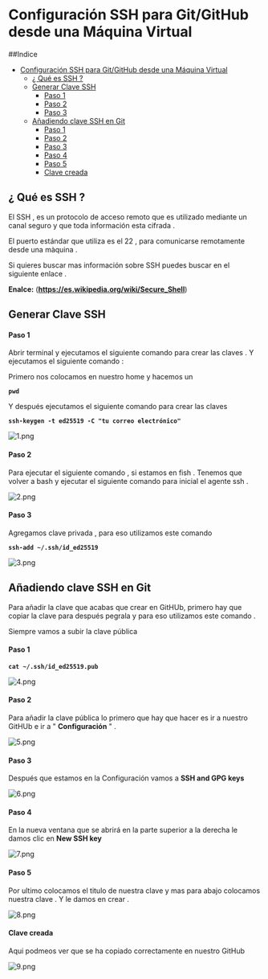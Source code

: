 # Configuración SSH para Git/GitHub desde una Máquina Virtual

##Indice 

- [Configuración SSH para Git/GitHub desde una Máquina Virtual](#configuración-ssh-para-gitgithub-desde-una-máquina-virtual)
  - [¿ Qué es SSH ?](#-qué-es-ssh-)
  - [Generar Clave SSH](#generar-clave-ssh)
      - [Paso 1](#paso-1)
      - [Paso 2](#paso-2)
      - [Paso 3](#paso-3)
  - [Añadiendo clave SSH en Git](#añadiendo-clave-ssh-en-git)
      - [Paso 1](#paso-1-1)
      - [Paso 2](#paso-2-1)
      - [Paso 3](#paso-3-1)
      - [Paso 4](#paso-4)
      - [Paso 5](#paso-5)
      - [Clave creada](#clave-creada)

## ¿ Qué es SSH ?

El SSH , es un protocolo de acceso remoto que es utilizado mediante un canal seguro y que toda información esta cifrada .

El puerto estándar que utiliza es el 22 , para comunicarse remotamente desde una màquina .

Si quieres buscar mas información sobre SSH puedes buscar en el siguiente enlace .

**Enalce:** (**https://es.wikipedia.org/wiki/Secure_Shell**)


## Generar Clave SSH 

#### Paso 1 

Abrir terminal y ejecutamos el siguiente comando para crear las claves . Y ejecutamos el siguiente comando :

Primero nos colocamos en nuestro home y hacemos un 

**`pwd`** 

Y después ejecutamos el siguiente comando para crear las claves 

**`ssh-keygen -t ed25519 -C "tu correo electrónico"`**

![1.png](./img/1.png)

#### Paso 2 

Para ejecutar el siguiente comando , si estamos en fish . Tenemos que volver a bash y ejecutar el siguiente comando para inicial el agente ssh .

![2.png](./img/2.png)

#### Paso 3 

Agregamos clave privada , para eso utilizamos este comando 

**`ssh-add ~/.ssh/id_ed25519`**

![3.png](./img/3.png)

## Añadiendo clave SSH en Git 

Para añadir la clave que acabas que crear en GitHUb, primero hay que copiar la clave para después pegrala y para eso utilizamos este comando .

Siempre vamos a subir la clave pública 

#### Paso 1 

**`cat ~/.ssh/id_ed25519.pub`**

![4.png](./img/4.png)

#### Paso 2

Para añadir la clave pública lo primero que hay que hacer es  ir a nuestro GitHUb e ir a " **Configuración** " .

![5.png](./img/5.png)

#### Paso 3

Después que estamos en la Configuración vamos a **SSH and GPG keys** 

![6.png](./img/6.png)

#### Paso 4 

En la nueva ventana que se abrirá en la parte superior a la derecha le damos clic en **New SSH key**

![7.png](./img/7.png)

#### Paso 5 

Por ultimo colocamos el titulo de nuestra clave y mas para abajo colocamos nuestra clave . Y le damos en crear .

![8.png](./img/8.png)

#### Clave creada 

Aqui podmeos ver que se ha copiado correctamente en nuestro GitHub

![9.png](./img/9.png)